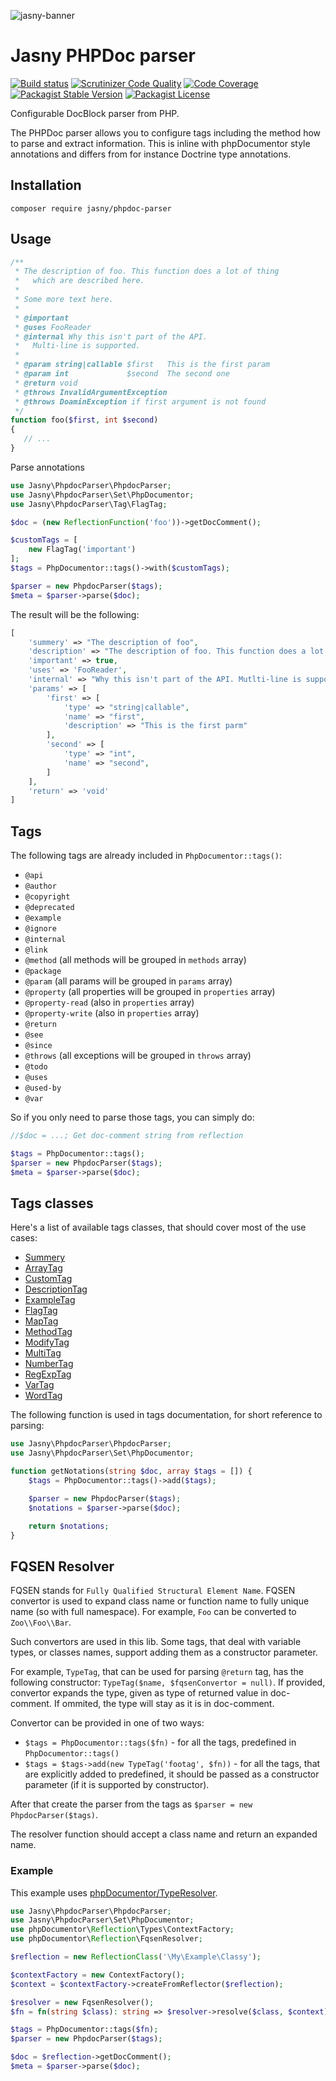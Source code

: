 ![jasny-banner](https://user-images.githubusercontent.com/100821/62123924-4c501c80-b2c9-11e9-9677-2ebc21d9b713.png)

Jasny PHPDoc parser
===

[![Build status](https://github.com/jasny/phpdoc-parser/actions/workflows/php.yml/badge.svg)](https://github.com/jasny/phpdoc-parser/actions/workflows/php.yml)
[![Scrutinizer Code Quality](https://scrutinizer-ci.com/g/jasny/phpdoc-parser/badges/quality-score.png?b=master)](https://scrutinizer-ci.com/g/jasny/phpdoc-parser/?branch=master)
[![Code Coverage](https://scrutinizer-ci.com/g/jasny/phpdoc-parser/badges/coverage.png?b=master)](https://scrutinizer-ci.com/g/jasny/phpdoc-parser/?branch=master)
[![Packagist Stable Version](https://img.shields.io/packagist/v/jasny/phpdoc-parser.svg)](https://packagist.org/packages/jasny/phpdoc-parser)
[![Packagist License](https://img.shields.io/packagist/l/jasny/phpdoc-parser.svg)](https://packagist.org/packages/jasny/phpdoc-parser)

Configurable DocBlock parser from PHP.

The PHPDoc parser allows you to configure tags including the method how to parse and extract information. This
is inline with phpDocumentor style annotations and differs from for instance Doctrine type annotations.

Installation
---

    composer require jasny/phpdoc-parser

Usage
---

```php
/**
 * The description of foo. This function does a lot of thing
 *   which are described here.
 *
 * Some more text here.
 *
 * @important
 * @uses FooReader
 * @internal Why this isn't part of the API.
 *   Multi-line is supported.
 *
 * @param string|callable $first   This is the first param
 * @param int             $second  The second one
 * @return void
 * @throws InvalidArgumentException
 * @throws DoaminException if first argument is not found
 */
function foo($first, int $second)
{
   // ...
}
```

Parse annotations

```php
use Jasny\PhpdocParser\PhpdocParser;
use Jasny\PhpdocParser\Set\PhpDocumentor;
use Jasny\PhpdocParser\Tag\FlagTag;

$doc = (new ReflectionFunction('foo'))->getDocComment();

$customTags = [
    new FlagTag('important')
];
$tags = PhpDocumentor::tags()->with($customTags);

$parser = new PhpdocParser($tags);
$meta = $parser->parse($doc);
```

The result will be the following:

```php
[
    'summery' => "The description of foo",
    'description' => "The description of foo. This function does a lot of thing which are described here.\n\nSome more text.",
    'important' => true,
    'uses' => 'FooReader',
    'internal' => "Why this isn't part of the API. Mutlti-line is supported",
    'params' => [
        'first' => [
            'type' => "string|callable",
            'name' => "first",
            'description' => "This is the first parm"
        ],
        'second' => [
            'type' => "int",
            'name' => "second",
        ]
    ],
    'return' => 'void'
]
```

Tags
---

The following tags are already included in `PhpDocumentor::tags()`:

* `@api`
* `@author`
* `@copyright`
* `@deprecated`
* `@example`
* `@ignore`
* `@internal`
* `@link`
* `@method` (all methods will be grouped in `methods` array)
* `@package`
* `@param` (all params will be grouped in `params` array)
* `@property` (all properties will be grouped in `properties` array)
* `@property-read` (also in `properties` array)
* `@property-write` (also in `properties` array)
* `@return`
* `@see`
* `@since`
* `@throws` (all exceptions will be grouped in `throws` array)
* `@todo`
* `@uses`
* `@used-by`
* `@var`

So if you only need to parse those tags, you can simply do:

```php
//$doc = ...; Get doc-comment string from reflection

$tags = PhpDocumentor::tags();
$parser = new PhpdocParser($tags);
$meta = $parser->parse($doc);
```

Tags classes
---

Here's a list of available tags classes, that should cover most of the use cases:

* [Summery](https://www.jasny.net/phpdoc-parser/tags/summery.md)
* [ArrayTag](https://www.jasny.net/phpdoc-parser/tags/array.md)
* [CustomTag](https://www.jasny.net/phpdoc-parser/tags/custom.md)
* [DescriptionTag](https://www.jasny.net/phpdoc-parser/tags/description.md)
* [ExampleTag](https://www.jasny.net/phpdoc-parser/tags/example.md)
* [FlagTag](https://www.jasny.net/phpdoc-parser/tags/flag.md)
* [MapTag](https://www.jasny.net/phpdoc-parser/tags/map.md)
* [MethodTag](https://www.jasny.net/phpdoc-parser/tags/method.md)
* [ModifyTag](https://www.jasny.net/phpdoc-parser/tags/modify.md)
* [MultiTag](https://www.jasny.net/phpdoc-parser/tags/multi.md)
* [NumberTag](https://www.jasny.net/phpdoc-parser/tags/number.md)
* [RegExpTag](https://www.jasny.net/phpdoc-parser/tags/regexp.md)
* [VarTag](https://www.jasny.net/phpdoc-parser/tags/var.md)
* [WordTag](https://www.jasny.net/phpdoc-parser/tags/word.md)

The following function is used in tags documentation, for short reference to parsing:

```php
use Jasny\PhpdocParser\PhpdocParser;
use Jasny\PhpdocParser\Set\PhpDocumentor;

function getNotations(string $doc, array $tags = []) {
    $tags = PhpDocumentor::tags()->add($tags);

    $parser = new PhpdocParser($tags);
    $notations = $parser->parse($doc);

    return $notations;
}
```

FQSEN Resolver
---

FQSEN stands for `Fully Qualified Structural Element Name`. FQSEN convertor is used to expand class name or function name to fully unique name (so with full namespace). For example, `Foo` can be converted to `Zoo\\Foo\\Bar`.

Such convertors are used in this lib. Some tags, that deal with variable types, or classes names, support adding them as a constructor parameter.

For example, `TypeTag`, that can be used for parsing `@return` tag, has the following constructor: `TypeTag($name, $fqsenConvertor = null)`. If provided, convertor expands the type, given as type of returned value in doc-comment. If ommited, the type will stay as it is in doc-comment.

Convertor can be provided in one of two ways:

* `$tags = PhpDocumentor::tags($fn)` - for all the tags, predefined in `PhpDocumentor::tags()`
* `$tags = $tags->add(new TypeTag('footag', $fn))` - for all the tags, that are explicitly added to predefined, it should be passed as a constructor parameter (if it is supported by constructor).

After that create the parser from the tags as `$parser = new PhpdocParser($tags)`.

The resolver function should accept a class name and return an expanded name.

### Example

This example uses [phpDocumentor/TypeResolver](https://github.com/phpDocumentor/TypeResolver).

```php
use Jasny\PhpdocParser\PhpdocParser;
use Jasny\PhpdocParser\Set\PhpDocumentor;
use phpDocumentor\Reflection\Types\ContextFactory;
use phpDocumentor\Reflection\FqsenResolver;

$reflection = new ReflectionClass('\My\Example\Classy');

$contextFactory = new ContextFactory();
$context = $contextFactory->createFromReflector($reflection);

$resolver = new FqsenResolver();
$fn = fn(string $class): string => $resolver->resolve($class, $context);

$tags = PhpDocumentor::tags($fn);
$parser = new PhpdocParser($tags);

$doc = $reflection->getDocComment();
$meta = $parser->parse($doc);
```
